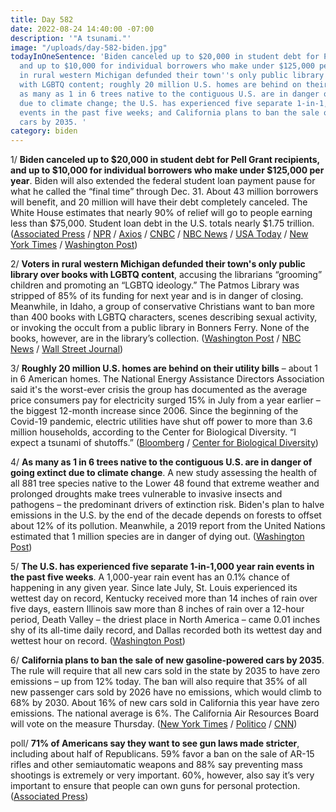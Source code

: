 ```yaml
---
title: Day 582
date: 2022-08-24 14:40:00 -07:00
description: '"A tsunami."'
image: "/uploads/day-582-biden.jpg"
todayInOneSentence: 'Biden canceled up to $20,000 in student debt for Pell Grant recipients,
  and up to $10,000 for individual borrowers who make under $125,000 per year; voters
  in rural western Michigan defunded their town''s only public library over books
  with LGBTQ content; roughly 20 million U.S. homes are behind on their utility bills;
  as many as 1 in 6 trees native to the contiguous U.S. are in danger of going extinct
  due to climate change; the U.S. has experienced five separate 1-in-1,000 year rain
  events in the past five weeks; and California plans to ban the sale of new gasoline-powered
  cars by 2035. '
category: biden
---
```


1/ **Biden canceled up to $20,000 in student debt for Pell Grant recipients, and up to $10,000 for individual borrowers who make under $125,000 per year**. Biden will also extended the federal student loan payment pause for what he called the “final time” through Dec. 31. About 43 million borrowers will benefit, and 20 million will have their debt completely canceled. The White House estimates that nearly 90% of relief will go to people earning less than $75,000. Student loan debt in the U.S. totals nearly $1.75 trillion. ([Associated Press](https://apnews.com/article/student-loan-forgiveness-biden-plan-d9c8e18774a744187c9af634bf4eb728) / [NPR](https://www.npr.org/2022/08/24/1118879917/student-loan-forgiveness-biden) / [Axios](https://www.axios.com/2022/08/24/student-loan-forgiveness-debt-cancel-biden) / [CNBC](https://www.cnbc.com/2022/08/24/biden-expected-to-cancel-10000-in-federal-student-loan-debt-for-most-borrowers.html) / [NBC News](https://www.nbcnews.com/politics/politics-news/biden-cancel-10k-federal-student-loan-debt-certain-borrowers-20k-pell-rcna42422) / [USA Today](https://www.usatoday.com/story/news/politics/2022/08/24/biden-student-loan-debt-forgiveness-updates/7867780001/) / [New York Times](https://www.nytimes.com/2022/08/24/us/politics/student-loan-forgiveness-biden.html) / [Washington Post](https://www.washingtonpost.com/education/2022/08/24/biden-student-loan-cancellation/))

2/ **Voters in rural western Michigan defunded their town's only public library over books with LGBTQ content**, accusing the librarians “grooming” children and promoting an “LGBTQ ideology.” The Patmos Library was stripped of 85% of its funding for next year and is in danger of closing. Meanwhile, in Idaho, a group of conservative Christians want to ban more than 400 books with LGBTQ characters, scenes describing sexual activity, or invoking the occult from a public library in Bonners Ferry. None of the books, however, are in the library’s collection. ([Washington Post](https://www.washingtonpost.com/nation/2022/08/24/michigan-library-defunded-gender-queer/) / [NBC News](https://www.nbcnews.com/news/us-news/conservative-activists-want-ban-400-books-library-arent-even-shelves-rcna44026) / [Wall Street Journal](https://www.wsj.com/articles/michigan-library-loses-funding-over-books-with-lgbt-themes-11661098787))

3/ **Roughly 20 million U.S. homes are behind on their utility bills** – about 1 in 6 American homes. The National Energy Assistance Directors Association said it's the worst-ever crisis the group has documented as the average price consumers pay for electricity surged 15% in July from a year earlier – the biggest 12-month increase since 2006. Since the beginning of the Covid-19 pandemic, electric utilities have shut off power to more than 3.6 million households, according to the Center for Biological Diversity. “I expect a tsunami of shutoffs.” ([Bloomberg](https://www.bloomberg.com/news/articles/2022-08-23/can-t-pay-utility-bills-20-million-us-homes-behind-on-payments-facing-shutoffs?sref=MIBMEEoj) / [Center for Biological Diversity](https://biologicaldiversity.org/w/news/press-releases/report-electric-utilities-shut-off-power-36-million-times-while-increasing-payouts-to-shareholders-executives-2022-05-02/#:~:text=In%20September%202021%20the%20Center,year%20of%20the%20Covid%2D19))

4/ **As many as 1 in 6 trees native to the contiguous U.S. are in danger of going extinct due to climate change**. A new study assessing the health of all 881 tree species native to the Lower 48 found that extreme weather and prolonged droughts make trees vulnerable to invasive insects and pathogens – the predominant drivers of extinction risk. Biden's plan to halve emissions in the U.S. by the end of the decade depends on forests to offset about 12% of its pollution. Meanwhile, a 2019 report from the United Nations estimated that 1 million species are in danger of dying out. ([Washington Post](https://www.washingtonpost.com/climate-environment/2022/08/23/extinct-tree-species-sequoias/))

5/ **The U.S. has experienced five separate 1-in-1,000 year rain events in the past five weeks**. A 1,000-year rain event has an 0.1% chance of happening in any given year. Since late July, St. Louis experienced its wettest day on record, Kentucky received more than 14 inches of rain over five days, eastern Illinois saw more than 8 inches of rain over a 12-hour period, Death Valley – the driest place in North America – came 0.01 inches shy of its all-time daily record, and Dallas recorded both its wettest day and wettest hour on record. ([Washington Post](https://www.washingtonpost.com/climate-environment/2022/08/23/flood-united-states-climate-explainer/))

6/ **California plans to ban the sale of new gasoline-powered cars by 2035**. The rule will require that all new cars sold in the state by 2035 to have zero emissions – up from 12% today. The ban will also require that 35% of all new passenger cars sold by 2026 have no emissions, which would climb to 68% by 2030. About 16% of new cars sold in California this year have zero emissions. The national average is 6%. The California Air Resources Board will vote on the measure Thursday. ([New York Times](https://www.nytimes.com/2022/08/24/climate/california-gas-cars-emissions.html) / [Politico](https://www.politico.com/news/2022/08/24/california-air-agency-to-ban-sales-of-gasoline-powered-cars-by-2035-00053547) / [CNN](https://www.cnn.com/2022/08/24/us/california-new-gas-car-ban-2035/))

poll/ **71% of Americans say they want to see gun laws made stricter**, including about half of Republicans. 59% favor a ban on the sale of AR-15 rifles and other semiautomatic weapons and 88% say preventing mass shootings is extremely or very important. 60%, however, also say it’s very important to ensure that people can own guns for personal protection. ([Associated Press](https://apnews.com/article/gun-violence-covid-health-chicago-c912ecc5619e925c5ea7447d36808715))

